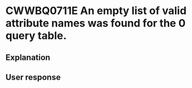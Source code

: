 # CWWBQ0711E An empty list of valid attribute names was found for the 0 query table.

## Explanation

## User response